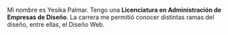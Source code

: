 

Mi nombre es Yesika Palmar. Tengo una <b>Licenciatura en Administración de Empresas de Diseño</b>. 
La carrera me permitió conocer distintas ramas del diseño, entre ellas, el Diseño Web.  



